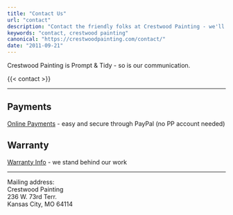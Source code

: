 ```yaml
---
title: "Contact Us"
url: "contact"
description: "Contact the friendly folks at Crestwood Painting - we'll get right back to you. Or call us: 816-805-4515"
keywords: "contact, crestwood painting"
canonical: "https://crestwoodpainting.com/contact/"
date: "2011-09-21"
---
```


Crestwood Painting is Prompt & Tidy - so is our communication.

{{< contact >}}
___

## Payments

[Online Payments](/payments/) - easy and secure through PayPal (no PP account needed)

## Warranty

[Warranty Info](/warranty/) - we stand behind our work
___
Mailing address:\
Crestwood Painting\
236 W. 73rd Terr.\
Kansas City, MO 64114
